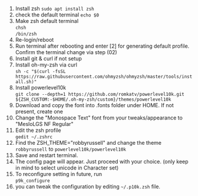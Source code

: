01. Install zsh
`sudo apt install zsh`
02. check the default terminal
`echo $0`
03. Make zsh default terminal<br>
`chsh` <br>
`/bin/zsh `
04. Re-login/reboot
05. Run terminal after rebooting and enter [2] for generating default profile. Confirm the terminal change via step (02)
06. Install git & curl if not setup
07. Install oh-my-zsh via curl<br>
`sh -c "$(curl -fsSL https://raw.githubusercontent.com/ohmyzsh/ohmyzsh/master/tools/install.sh)"`
08. Install powerlevel10k<br>
`git clone --depth=1 https://github.com/romkatv/powerlevel10k.git ${ZSH_CUSTOM:-$HOME/.oh-my-zsh/custom}/themes/powerlevel10k`
09. Download and copy the font into .fonts folder under HOME. If not present, create one
10. Change the "Monospace Text" font from your tweaks/appearance to "MesloLGS NF Regular"
11. Edit the zsh profile<br>
`gedit ~/.zshrc`
12. Find the ZSH_THEME="robbyrussell" and change the theme `robbyrussell` to `powerlevel10k/powerlevel10k`
13. Save and restart terminal.
14. The config page will appear. Just proceed with your choice. (only keep in mind to select unicode in Character set)
15. To reconfigure setting in future, run<br>
`p9k_configure`
16. you can tweak the configuration by editing `~/.p10k.zsh` file.
